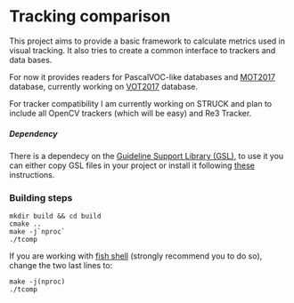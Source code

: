 # Tracking comparison

This project aims to provide a basic framework to calculate metrics used in visual tracking. It also tries to create a
common interface to trackers and data bases.

For now it provides readers for PascalVOC-like databases and [MOT2017](https://motchallenge.net/) database, currently working on [VOT2017](http://www.votchallenge.net/vot2017/dataset.html) database.

For tracker compatibility I am currently working on STRUCK and plan to include all OpenCV trackers (which will be easy) and Re3 Tracker.

##### Dependency

There is a dependecy on the [Guideline Support Library (GSL)](https://github.com/Microsoft/GSL), to use it you can either copy GSL files in your project or install it following [these](https://github.com/Microsoft/GSL#using-the-libraries) instructions.

### Building steps

    mkdir build && cd build
    cmake ..
    make -j`nproc`
    ./tcomp

If you are working with [fish shell](https://fishshell.com/) (strongly recommend you to do so), change the two last lines to:

    make -j(nproc)
    ./tcomp
